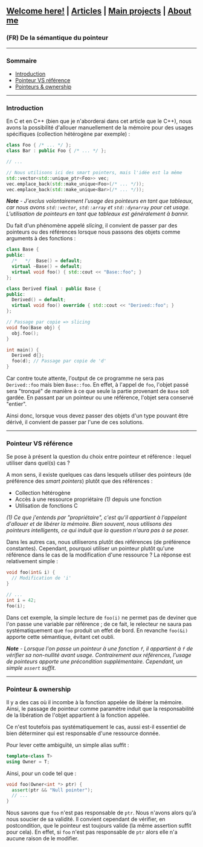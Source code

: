 ## [Welcome here!](https://vpenando.github.io) | [Articles](https://vpenando.github.io/articles.html) | [Main projects](https://vpenando.github.io/projects.html) | [About me](https://vpenando.github.io/about.html)

### (FR) De la sémantique du pointeur

---

### Sommaire
* [Introduction](#introduction)
* [Pointeur VS référence](#pointeur_vs_reference)
* [Pointeurs & ownership](#pointeurs_et_ownership)

---

### Introduction
En C et en C++ (bien que je n'aborderai dans cet article que le C++), nous avons la possibilité d'allouer manuellement de la mémoire pour des usages spécifiques (collection hétérogène par exemple) :
```cpp
class Foo { /* ... */ };
class Bar : public Foo { /* ... */ };

// ...

// Nous utilisons ici des smart pointers, mais l'idée est la même
std::vector<std::unique_ptr<Foo>> vec;
vec.emplace_back(std::make_unique<Foo>(/* ... */));
vec.emplace_back(std::make_unique<Bar>(/* ... */));
```
***Note*** - *J'exclus volontairement l'usage des pointeurs en tant que tableaux, car nous avons `std::vector`, `std::array` et `std::dynarray` pour cet usage. L'utilisation de pointeurs en tant que tableaux est généralement à bannir.*

Du fait d'un phénomène appelé *slicing*, il convient de passer par des pointeurs ou des références lorsque nous passons des objets comme arguments à des fonctions :
```cpp
class Base {
public:
  /*   */  Base() = default;
  virtual ~Base() = default;
  virtual void foo() { std::cout << "Base::foo"; }
};

class Derived final : public Base {
public:
  Derived() = default;
  virtual void foo() override { std::cout << "Derived::foo"; }
};

// Passage par copie => slicing
void foo(Base obj) {
  obj.foo();
}

int main() {
  Derived d{};
  foo(d); // Passage par copie de 'd'
}
```
Car contre toute attente, l'output de ce programme ne sera pas `Derived::foo` mais bien `Base::foo`. En effet, à l'appel de `foo`, l'objet passé sera "tronqué" de manière à ce que seule la partie provenant de `Base` soit gardée. En passant par un pointeur ou une référence, l'objet sera conservé "entier".

Ainsi donc, lorsque vous devez passer des objets d'un type pouvant être dérivé, il convient de passer par l'une de ces solutions.

---

### <a name="pointeur_vs_reference">Pointeur VS référence</a>
Se pose à présent la question du choix entre pointeur et référence : lequel utiliser dans quel(s) cas ?

A mon sens, il existe quelques cas dans lesquels utiliser des pointeurs (de préférence des *smart pointers*) plutôt que des références :
* Collection hétérogène
* Accès à une ressource propriétaire *(1)* depuis une fonction
* Utilisation de fonctions C

*(1) Ce que j'entends par "propriétaire", c'est qu'il appartient à l'appelant d'allouer et de libérer la mémoire. Bien souvent, nous utilisons des pointeurs intelligents, ce qui induit que la question n'aura pas à se poser.*

Dans les autres cas, nous utiliserons plutôt des références (de préférence constantes).
Cependant, pourquoi utiliser un pointeur plutôt qu'une référence dans le cas de la modification d'une ressource ? La réponse est relativement simple :
```cpp
void foo(int& i) {
  // Modification de 'i'
}

// ...
int i = 42;
foo(i);
```
Dans cet exemple, la simple lecture de `foo(i)` ne permet pas de deviner que l'on passe une variable par référence ; de ce fait, le relecteur ne saura pas systématiquement que `foo` produit un effet de bord.
En revanche `foo(&i)` apporte cette sémantique, évitant cet oubli.

***Note** - Lorsque l'on passe un pointeur à une fonction `f`, il appartient à `f` de vérifier sa non-nullité avant usage. Contrairement aux références, l'usage de pointeurs apporte une précondition supplémentaire. Cependant, un simple `assert` suffit.*

---

### <a name="pointeurs_et_ownership">Pointeur & ownership</a>
Il y a des cas où il incombe à la fonction appelée de libérer la mémoire. Ainsi, le passage de pointeur comme paramètre induit que la responsabilité de la libération de l'objet appartient à la fonction appelée.

Ce n'est toutefois pas systématiquement le cas, aussi est-il essentiel de bien déterminer qui est responsable d'une ressource donnée.

Pour lever cette ambiguïté, un simple alias suffit :
```cpp
template<class T>
using Owner = T;
```
Ainsi, pour un code tel que :
```cpp
void foo(Owner<int *> ptr) {
  assert(ptr && "Null pointer");
  // ...
}
```
Nous savons que `foo` n'est pas responsable de `ptr`. Nous n'avons alors qu'à nous soucier de sa validité. Il convient cependant de vérifier, en postcondition, que le pointeur est toujours valide (la même assertion suffit pour cela). En effet, si `foo` n'est pas responsable de `ptr` alors elle n'a aucune raison de le modifier.
